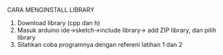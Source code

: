 CARA MENGINSTALL LIBRARY
1. Download library (cpp dan h)
2. Masuk arduino ide->sketch->include library-> add ZIP library, dan pilih library
3. Silahkan coba programnya dengan refereni latihan 1 dan 2
